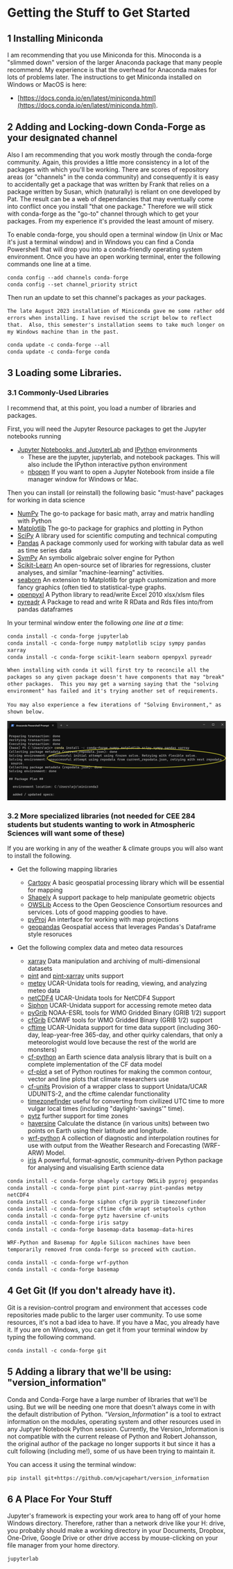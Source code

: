 # Getting the Stuff to Get Started

## 1 Installing Miniconda

I am recommending that you use Miniconda for this.  Minoconda is a "slimmed down" version of the larger Anaconda package that many people recommend.  My experience is that the overhead for Anaconda makes for lots of problems later. The instructions to get Miniconda installed on Windows or MacOS is here:     

*  [https://docs.conda.io/en/latest/miniconda.html](https://docs.conda.io/en/latest/miniconda.html).

## 2 Adding and Locking-down Conda-Forge as your designated channel

Also I am recommending that you work mostly through the conda-forge community.  Again, this provides a little more consistency in a lot of the packages with which you'll be working. There are scores of repository areas (or "channels" in the conda community) and consequently it is easy to accidentally get a package that was written by Frank that relies on a package written by Susan, which (naturally) is reliant on one developed by Pat.  The result can be a web of dependancies that may eventually come into conflict once you install "that one package."  Therefore we will stick with conda-forge as the "go-to" channel through which to get your packages.  From my experience it's provided the least amount of misery.  

To enable conda-forge, you should open a terminal window (in Unix or Mac it's just a terminal window) and in Windows you can find a Conda Powershell that will drop you into a conda-friendly operating system environment.
Once you have an open working terminal, enter the following commands one line at a time.

```
conda config --add channels conda-forge
conda config --set channel_priority strict
```

Then run an update to set this channel's packages as *your* packages.

```warning
The late August 2023 installation of Miniconda gave me some rather odd errors when installing. I have revised the script below to reflect that.  Also, this semester's installation seems to take much longer on my Windows machine than in the past.
```

```
conda update -c conda-forge --all
conda update -c conda-forge conda
```

## 3 Loading some Libraries.

### 3.1 Commonly-Used Libraries

I recommend that, at this point, you load a number of libraries and packages.

First, you will need the Jupyter Resource packages to get the Jupyter notebooks running

* [Jupyter Notebooks, and JupyterLab](https://jupyter.org) and [IPython](https://ipython.org) environments
  * These are the jupyter, jupyterlab, and notebook packages.  This will also include the IPython interactive python environment
  * [nbopen](https://github.com/takluyver/nbopen) If you want to open a Jupyter Notebook from inside a file manager window for Windows or Mac.

Then you can install (or reinstall) the following basic "must-have" packages for working in data science

* [NumPy](https://numpy.org) The go-to package for basic math, array and matrix handling with Python
* [Matplotlib](https://matplotlib.org) The go-to package for graphics and plotting in Python
* [SciPy](https://www.scipy.org) A library used for scientific computing and technical computing
* [Pandas](https://pandas.pydata.org) A package commonly used for working with tabular data as well as time series data
* [SymPy](https://www.sympy.org/en/index.html) An symbolic algebraic solver engine for Python
* [Scikit-Learn](https://scikit-learn.org/stable/) An open-source set of libraries for regressions, cluster analyses, and similar "machine-learning" activities.
* [seaborn](https://seaborn.pydata.org) An extension to Matplotlib for graph customization and more fancy graphics (often tied to statistical-type graphs.
* [openpyxl](https://openpyxl.readthedocs.io/en/stable/) A Python library to read/write Excel 2010 xlsx/xlsm files
* [pyreadr](https://github.com/ofajardo/pyreadr#pyreadr) A Package to read and write R RData and Rds files into/from pandas dataframes

In your terminal window enter the following *one line at a time*:

```
conda install -c conda-forge jupyterlab  
conda install -c conda-forge numpy matplotlib scipy sympy pandas xarray
conda install -c conda-forge scikit-learn seaborn openpyxl pyreadr
```

```warning
When installing with conda it will first try to reconcile all the packages so any given package doesn't have components that may "break" other packages.  This you may get a warning saying that the "solving environment" has failed and it's trying another set of requirements.

You may also experience a few iterations of "Solving Environment," as shown below.

```
![Conda Struggling to Reconcile Packages](images/Conda_Struggling_to_Reconcile_Packages.png) 




### 3.2 More specialized libraries (not needed for CEE 284 students but students wanting to work in Atmospheric Sciences will want some of these)
If you are working in any of the weather & climate groups you will also want to install the following.

* Get the following mapping libraries
  * [Cartopy](https://scitools.org.uk/cartopy/docs/latest/) A basic geospatial processing library which will be essential for mapping
  * [Shapely](https://shapely.readthedocs.io/en/latest/) A support package to help manipulate geometric objects
  * [OWSLib](https://geopython.github.io/OWSLib) Access to the Open Geoscience Consortium resources and services.  Lots of good mapping goodies to have.
  * [pyProj](https://pyproj4.github.io/pyproj/stable/) An interface for working with map projections
  * [geopandas](https://geopandas.org/en/stable/) Geospatial access that leverages Pandas's Dataframe style resoruces

* Get the following complex data and meteo data resources
  * [xarray](http://xarray.pydata.org/en/stable/) Data manipulation and archiving of multi-dimensional datasets
  * [pint](https://pint.readthedocs.io/en/stable/) and [pint-xarray](https://pint-xarray.readthedocs.io/en/latest/) units support
  * [metpy](https://unidata.github.io/MetPy/latest/index.html) UCAR-Unidata tools for reading, viewing, and analyzing meteo data
  * [netCDF4](https://unidata.github.io/netcdf4-python/) UCAR-Unidata tools for NetCDF4 Support
  * [Siphon](https://unidata.github.io/siphon/latest/) UCAR-Unidata support for accessing remote meteo data
  * [pyGrib](https://jswhit.github.io/pygrib/) NOAA-ESRL tools for WMO Gridded Binary (GRIB 1/2) support
  * [cfGrib](https://github.com/ecmwf/cfgrib) ECMWF tools for WMO Gridded Binary (GRIB 1/2) support
  * [cftime](https://unidata.github.io/cftime/) UCAR-Unidata support for time data support (including 360-day, leap-year-free 365-day, and other quirky calendars, that only a meteorologist would love because the rest of the world are monsters)
  * [cf-python](https://ncas-cms.github.io/cf-python/) an Earth science data analysis library that is built on a complete implementation of the CF data model
  * [cf-plot](http://ajheaps.github.io/cf-plot) a set of Python routines for making the common contour, vector and line plots that climate researchers use
  * [cf-units](https://cf-units.readthedocs.io/en/latest/) Provision of a wrapper class to support Unidata/UCAR UDUNITS-2, and the cftime calendar functionality
  * [timezonefinder](https://timezonefinder.readthedocs.io/en/latest/) useful for converting from civilized UTC time to more vulgar local times (including "daylight-'savings'" time).
  * [pytz](http://pytz.sourceforge.net) further support for time zones
  * [haversine](https://github.com/mapado/haversine) Calculate the distance (in various units) between two points on Earth using their latitude and longitude.
  * [wrf-python](https://wrf-python.readthedocs.io/en/latest/) A collection of diagnostic and interpolation routines for use with output from the Weather Research and Forecasting (WRF-ARW) Model.
  * [iris](https://scitools-iris.readthedocs.io/en/stable/) A powerful, format-agnostic, community-driven Python package for analysing and visualising Earth science data 


```
conda install -c conda-forge shapely cartopy OWSLib pyproj geopandas
conda install -c conda-forge pint pint-xarray pint-pandas metpy netCDF4 
conda install -c conda-forge siphon cfgrib pygrib timezonefinder 
conda install -c conda-forge cftime cfdm wrapt setuptools cython
conda install -c conda-forge pytz haversine cf-units
conda install -c conda-forge iris satpy
conda install -c conda-forge basemap-data basemap-data-hires
```

```warning
WRF-Python and Basemap for Apple Silicon machines have been temporarily removed from conda-forge so proceed with caution.
```

```
conda install -c conda-forge wrf-python 
conda install -c conda-forge basemap 
```

## 4 Get Git (If you don't already have it).

Git is a revision-control program and environment that accesses code repositories made public to the larger user community.  To use some resources, it's not a bad idea to have.  If you have a Mac, you already have it.  If you are on Windows, you can get it from your terminal window by typing the following command.

```
conda install -c conda-forge git
```

## 5 Adding a library that we'll be using: "version_information"

Conda and Conda-Forge have a large number of libraries that we'll be using.  But we will be needing one more that doesn't always come in with the default distribution of Python.  *"Version_Information"* is a tool to extract information on the modules, operating system and other resources used in any Juptyer Notebook Python session.  Currently, the Version_Information is not compatible with the current release of Python and Robert Johansson, the original author of the package no longer supports it but since it has a cult following (including me!), some of us have been trying to maintain it.

You can access it using the terminal window:

```
pip install git+https://github.com/wjcapehart/version_information
```


## 6 A Place For Your Stuff

Jupyter's framework is expecting your work area to hang off of your home Windows directory. Therefore, rather than a network drive like your H: drive, you probably should make a working directory in your Documents, Dropbox, One-Drive, Google Drive or other drive access by mouse-clicking on your file manager from your home directory.  

```
jupyterlab
```

